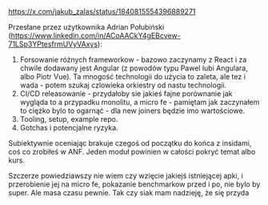 https://x.com/jakub_zalas/status/1840815554396889271

Przesłane przez użytkownika Adrian Połubiński (https://www.linkedin.com/in/ACoAACkY4gEBcvew-71LSp3YPtesfrmUVyVAxys):
1. Forsowanie różnych frameworkow - bazowo zaczynamy z React i za chwile dodawany jest Angular (z powodów typu Pawel lubi Angulara, albo Piotr Vue). Ta mnogość technologii do użycia to zaleta, ale tez i wada - potem szukaj czlowieka orkiestry od nastu technologii.
2. CI/CD releasowanie - przydałoby sie jakieś fajne porównanie jak wygląda to a przypadku monolitu, a micro fe - pamiętam jak zaczynałem to ciężko bylo to ogarnąć - dla new joiners będzie imo wartościowe.
3. Tooling, setup, example repo.
4. Gotchas i potencjalne ryzyka.

Subiektywnie oceniając brakuje czegoś od początku do końca z insidami, coś co zrobiłeś w ANF. Jeden moduł powinien w całości pokryć temat albo kurs.

Szczerze powiedziawszy nie wiem czy wzięcie jakiejś istniejącej apki, i przerobienie jej na micro fe, pokazanie benchmarkow przed i po, nie bylo by super. Ale masa czasu pewnie. Tak czy siak mam nadzieję, że się przyda 